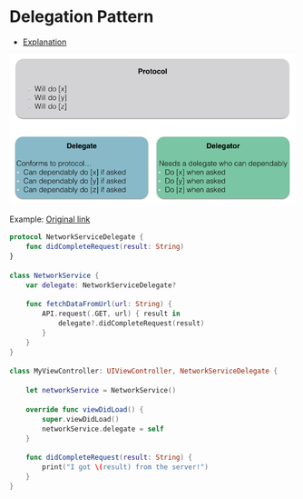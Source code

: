 # Delegation Pattern

* [Explanation](https://www.andrewcbancroft.com/2015/04/08/how-delegation-works-a-swift-developer-guide/)

![Delegation pattern](Delegate.png "Delegate Actors")

Example:
[Original link](http://marinbenc.com/why-you-shouldnt-use-delegates-in-swift)

```swift
protocol NetworkServiceDelegate {
    func didCompleteRequest(result: String)
}

class NetworkService {
    var delegate: NetworkServiceDelegate?

    func fetchDataFromUrl(url: String) {
        API.request(.GET, url) { result in
            delegate?.didCompleteRequest(result)
        }
    }
}

class MyViewController: UIViewController, NetworkServiceDelegate {

    let networkService = NetworkService()

    override func viewDidLoad() {
        super.viewDidLoad()
        networkService.delegate = self
    }

    func didCompleteRequest(result: String) {
        print("I got \(result) from the server!")
    }
}
```
